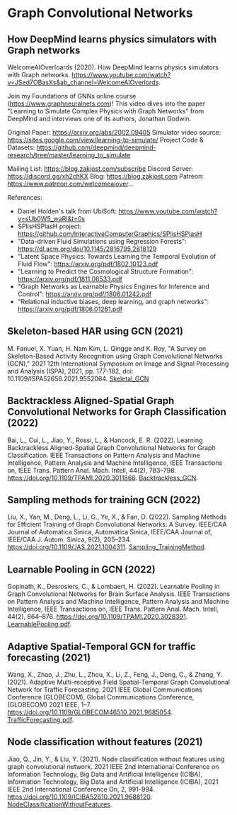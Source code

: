 # Graph Convolutional Networks

## How DeepMind learns physics simulators with Graph networks

WelcomeAIOverloards (2020). How DeepMind learns physics simulators with Graph networks. https://www.youtube.com/watch?v=JSed7OBasXs&ab_channel=WelcomeAIOverlords.

Join my Foundations of GNNs online course (https://www.graphneuralnets.com)!  This video dives into the paper "Learning to Simulate Complex Physics with Graph Networks" from DeepMind and interviews one of its authors, Jonathan Godwin.

Original Paper:  https://arxiv.org/abs/2002.09405
Simulator video source:  https://sites.google.com/view/learning-to-simulate/
Project Code & Datasets:  https://github.com/deepmind/deepmind-research/tree/master/learning_to_simulate

Mailing List:  https://blog.zakjost.com/subscribe 
Discord Server:  https://discord.gg/xh2chKX
Blog:  https://blog.zakjost.com
Patreon: https://www.patreon.com/welcomeaiover...

References:

- Daniel Holden's talk from UbiSoft: https://www.youtube.com/watch?v=sUb0W5_waRI&t=0s
- SPlisHSPlasH project:  https://github.com/InteractiveComputerGraphics/SPlisHSPlasH
- "Data-driven Fluid Simulations using Regression Forests":  https://dl.acm.org/doi/10.1145/2816795.2818129
- "Latent Space Physics: Towards Learning the Temporal Evolution of Fluid Flow":  https://arxiv.org/pdf/1802.10123.pdf 
- "Learning to Predict the Cosmological Structure Formation":  https://arxiv.org/pdf/1811.06533.pdf
- "Graph Networks as Learnable Physics Engines for Inference and Control":  https://arxiv.org/pdf/1806.01242.pdf
- "Relational inductive biases, deep learning, and graph networks":  https://arxiv.org/pdf/1806.01261.pdf

## Skeleton-based HAR using GCN (2021)

M. Fanuel, X. Yuan, H. Nam Kim, L. Qingge and K. Roy, "A Survey on Skeleton-Based Activity Recognition using Graph Convolutional Networks (GCN)," 2021 12th International Symposium on Image and Signal Processing and Analysis (ISPA), 2021, pp. 177-182, doi: 10.1109/ISPA52656.2021.9552064. [Skeletal_GCN](Skeletal_GCN.pdf)

## Backtrackless Aligned-Spatial Graph Convolutional Networks for Graph Classification (2022)

Bai, L., Cui, L., Jiao, Y., Rossi, L., & Hancock, E. R. (2022). Learning Backtrackless Aligned-Spatial Graph Convolutional Networks for Graph Classification. IEEE Transactions on Pattern Analysis and Machine Intelligence, Pattern Analysis and Machine Intelligence, IEEE Transactions on, IEEE Trans. Pattern Anal. Mach. Intell, 44(2), 783–798. https://doi.org/10.1109/TPAMI.2020.3011866. [Backtrackless_GCN](Backtrackless_GCN.pdf).

## Sampling methods for training GCN (2022)

Liu, X., Yan, M., Deng, L., Li, G., Ye, X., & Fan, D. (2022). Sampling Methods for Efficient Training of Graph Convolutional Networks: A Survey. IEEE/CAA Journal of Automatica Sinica, Automatica Sinica, IEEE/CAA Journal of, IEEE/CAA J. Autom. Sinica, 9(2), 205–234. https://doi.org/10.1109/JAS.2021.1004311. [Sampling_TrainingMethod](Sampling_TrainingMethod.pdf).

## Learnable Pooling in GCN (2022)

Gopinath, K., Desrosiers, C., & Lombaert, H. (2022). Learnable Pooling in Graph Convolutional Networks for Brain Surface Analysis. IEEE Transactions on Pattern Analysis and Machine Intelligence, Pattern Analysis and Machine Intelligence, IEEE Transactions on, IEEE Trans. Pattern Anal. Mach. Intell, 44(2), 864–876. https://doi.org/10.1109/TPAMI.2020.3028391. [LearnablePooling.pdf](LearnablePooling.pdf).

## Adaptive Spatial-Temporal GCN for traffic forecasting (2021)

Wang, X., Zhao, J., Zhu, L., Zhou, X., Li, Z., Feng, J., Deng, C., & Zhang, Y. (2021). Adaptive Multi-receptive Field Spatial-Temporal Graph Convolutional Network for Traffic Forecasting. 2021 IEEE Global Communications Conference (GLOBECOM), Global Communications Conference, (GLOBECOM) 2021 IEEE, 1–7. https://doi.org/10.1109/GLOBECOM46510.2021.9685054. [TrafficForecasting.pdf](TrafficForecasting.pdf).

## Node classification without features (2021)

Jiao, Q., Jin, Y., & Liu, Y. (2021). Node classification without features using graph convolutional network. 2021 IEEE 2nd International Conference on Information Technology, Big Data and Artificial Intelligence (ICIBA), Information Technology, Big Data and Artificial Intelligence (ICIBA), 2021 IEEE 2nd International Conference On, 2, 991–994. https://doi.org/10.1109/ICIBA52610.2021.9688120. [NodeClassificationWithoutFeatures](NodeClassificationWithoutFeatures.pdf).